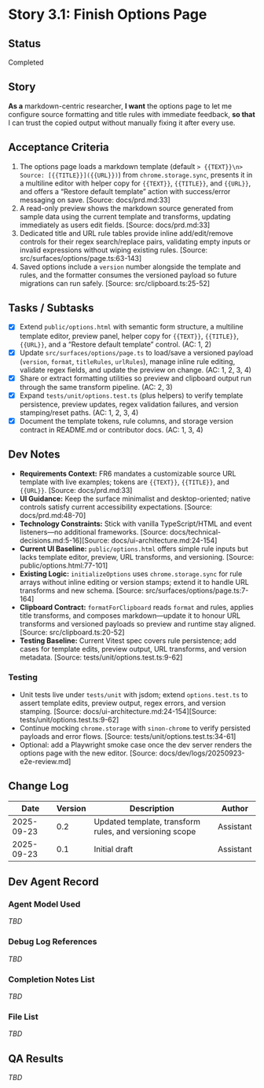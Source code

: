 <!-- markdownlint-disable MD013 MD036 MD052 -->

# Story 3.1: Finish Options Page

## Status

Completed

## Story

**As a** markdown-centric researcher,
**I want** the options page to let me configure source formatting and title rules with immediate feedback,
**so that** I can trust the copied output without manually fixing it after every use.

## Acceptance Criteria

1. The options page loads a markdown template (default `> {{TEXT}}\n> Source: [{{TITLE}}]({{URL}})`) from `chrome.storage.sync`, presents it in a multiline editor with helper copy for `{{TEXT}}`, `{{TITLE}}`, and `{{URL}}`, and offers a “Restore default template” action with success/error messaging on save. [Source: docs/prd.md:33]
2. A read-only preview shows the markdown source generated from sample data using the current template and transforms, updating immediately as users edit fields. [Source: docs/prd.md:33]
3. Dedicated title and URL rule tables provide inline add/edit/remove controls for their regex search/replace pairs, validating empty inputs or invalid expressions without wiping existing rules. [Source: src/surfaces/options/page.ts:63-143]
4. Saved options include a `version` number alongside the template and rules, and the formatter consumes the versioned payload so future migrations can run safely. [Source: src/clipboard.ts:25-52]

## Tasks / Subtasks

- [x] Extend `public/options.html` with semantic form structure, a multiline template editor, preview panel, helper copy for `{{TEXT}}`, `{{TITLE}}`, `{{URL}}`, and a “Restore default template” control. (AC: 1, 2)
- [x] Update `src/surfaces/options/page.ts` to load/save a versioned payload (`version`, `format`, `titleRules`, `urlRules`), manage inline rule editing, validate regex fields, and update the preview on change. (AC: 1, 2, 3, 4)
- [x] Share or extract formatting utilities so preview and clipboard output run through the same transform pipeline. (AC: 2, 3)
- [x] Expand `tests/unit/options.test.ts` (plus helpers) to verify template persistence, preview updates, regex validation failures, and version stamping/reset paths. (AC: 1, 2, 3, 4)
- [x] Document the template tokens, rule columns, and storage version contract in README.md or contributor docs. (AC: 1, 3, 4)

## Dev Notes

- **Requirements Context:** FR6 mandates a customizable source URL template with live examples; tokens are `{{TEXT}}`, `{{TITLE}}`, and `{{URL}}`. [Source: docs/prd.md:33]
- **UI Guidance:** Keep the surface minimalist and desktop-oriented; native controls satisfy current accessibility expectations. [Source: docs/prd.md:48-70]
- **Technology Constraints:** Stick with vanilla TypeScript/HTML and event listeners—no additional frameworks. [Source: docs/technical-decisions.md:5-16][Source: docs/ui-architecture.md:24-154]
- **Current UI Baseline:** `public/options.html` offers simple rule inputs but lacks template editor, preview, URL transforms, and versioning. [Source: public/options.html:77-101]
- **Existing Logic:** `initializeOptions` uses `chrome.storage.sync` for rule arrays without inline editing or version stamps; extend it to handle URL transforms and new schema. [Source: src/surfaces/options/page.ts:7-164]
- **Clipboard Contract:** `formatForClipboard` reads `format` and rules, applies title transforms, and composes markdown—update it to honour URL transforms and versioned payloads so preview and runtime stay aligned. [Source: src/clipboard.ts:20-52]
- **Testing Baseline:** Current Vitest spec covers rule persistence; add cases for template edits, preview output, URL transforms, and version metadata. [Source: tests/unit/options.test.ts:9-62]

### Testing

- Unit tests live under `tests/unit` with jsdom; extend `options.test.ts` to assert template edits, preview output, regex errors, and version stamping. [Source: docs/ui-architecture.md:24-154][Source: tests/unit/options.test.ts:9-62]
- Continue mocking `chrome.storage` with `sinon-chrome` to verify persisted payloads and error flows. [Source: tests/unit/options.test.ts:34-61]
- Optional: add a Playwright smoke case once the dev server renders the options page with the new editor. [Source: docs/dev/logs/20250923-e2e-review.md]

## Change Log

| Date       | Version | Description                                             | Author    |
| ---------- | ------- | ------------------------------------------------------- | --------- |
| 2025-09-23 | 0.2     | Updated template, transform rules, and versioning scope | Assistant |
| 2025-09-23 | 0.1     | Initial draft                                           | Assistant |

## Dev Agent Record

### Agent Model Used

_TBD_

### Debug Log References

_TBD_

### Completion Notes List

_TBD_

### File List

_TBD_

## QA Results

_TBD_

